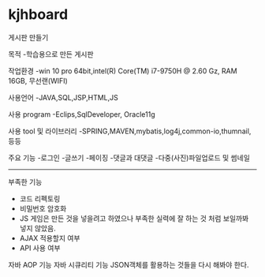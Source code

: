 # kjhboard
게시판 만들기

목적
-학습용으로 만든 게시판

작업환경
-win 10 pro 64bit,intel(R) Core(TM) i7-9750H @ 2.60 Gz, RAM 16GB, 무선랜(WIFI) 

사용언어
-JAVA,SQL,JSP,HTML,JS

사용 program
-Eclips,SqlDeveloper, Oracle11g

사용 tool 및 라이브러리
-SPRING,MAVEN,mybatis,log4j,common-io,thumnail,등등

주요 기능
-로그인
-글쓰기
-페이징
-댓글과 대댓글
-다중(사진)파일업로드 및 썸네일

---------------------------------------------------------------------------------------
부족한 기능
- 코드 리펙토링
- 비밀번호 암호화
- JS 게임은 만든 것을 넣을려고 하였으나 부족한 실력에 잘 하는 것 처럼 보일까봐 넣지 않았음.
- AJAX 적용할지 여부
- API 사용 여부 

자바 AOP 기능
자바 시큐리티 기능 
JSON객체를 활용하는 것들을 다시 해봐야 한다.
